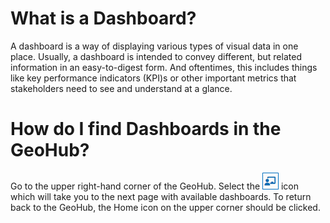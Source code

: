 # What is a Dashboard?

A dashboard is a way of displaying various types of visual data in one place. Usually, a dashboard is intended to convey different, but related information in an easy-to-digest form. And oftentimes, this includes things like key performance indicators (KPI)s or other important metrics that stakeholders need to see and understand at a glance.

# How do I find Dashboards in the GeoHub?

Go to the upper right-hand corner of the GeoHub.
Select the ![Map_UNDP_Dashboards.png](../assets/data/Map_UNDP_Dashboards.png) icon which will take you to the next page with available dashboards.
To return back to the GeoHub, the Home icon on the upper corner should be clicked.
